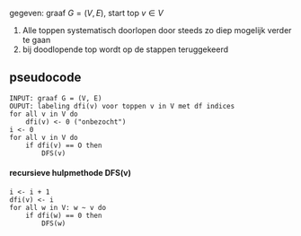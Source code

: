 gegeven: graaf $G = (V, E)$, start top $v \in V$ 
1. Alle toppen systematisch doorlopen door steeds zo diep mogelijk verder te gaan
2. bij doodlopende top wordt op de stappen teruggekeerd


## pseudocode
```
INPUT: graaf G = (V, E)
OUPUT: labeling dfi(v) voor toppen v in V met df indices
for all v in V do
	dfi(v) <- 0 ("onbezocht")
i <- 0
for all v in V do
	if dfi(v) == O then
		DFS(v)
```
#### recursieve hulpmethode DFS(v)
```
i <- i + 1
dfi(v) <- i
for all w in V: w ~ v do
	if dfi(w) == 0 then
		DFS(w)
```
